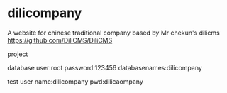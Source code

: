 dilicompany
===========

A website for chinese traditional company based by  Mr chekun's   dilicms 
https://github.com/DiliCMS/DiliCMS


project

database
user:root
password:123456
databasenames:dilicompany 


test user
name:dilicompany
pwd:dilicaompany
